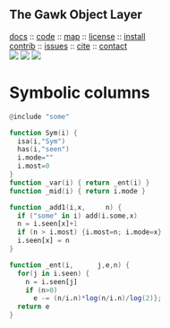 <a name=top>
<h2>
     The Gawk Object Layer
</h2>
<p>
   <a    href="http://menzies.us/awk/index">docs</a>
   :: <a href="http://github.com/timm/awk">code</a>
   :: <a href="http://menzies.us/awk/index#map">map</a>
   :: <a href="http://menzies.us/awk/index#license">license</a>
   :: <a href="http://menzies.us/awk/index#install">install</a><br>
   <a href="http://menzies.us/awk/index#contribute">contrib</a>
   :: <a href="http://github.com/timm/awk/issues">issues</a>
   :: <a href="http://menzies.us/awk/index#cite">cite</a>
   :: <a href="http://menzies.us/awk/index#contact">contact</a>
<br>
   <img src="https://img.shields.io/badge/language-gawk-orange">
   <img src="https://img.shields.io/badge/purpose-ai,se-blueviolet">
   <img src="https://img.shields.io/badge/platform-mac,*nux-informational">
</p>

# Symbolic columns

```awk
@include "some"

function Sym(i) {
  isa(i,"Sym")
  has(i,"seen")
  i.mode=""
  i.most=0
}
function _var(i) { return _ent(i) }
function _mid(i) { return i.mode }

function _add1(i,x,     n) {
  if ("some" in i) add(i.some,x)
  n = i.seen[x]+1
  if (n > i.most) {i.most=n; i.mode=x}
  i.seen[x] = n
}

function _ent(i,      j,e,n) {
  for(j in i.seen) {
    n = i.seen[j]
    if (n>0) 
      e -= (n/i.n)*log(n/i.n)/log(2)};
  return e
}
```

